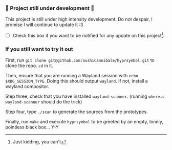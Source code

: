### 🚧 Project still under development 🚧
This project is still under high intensity development.
Do not despair, I promise I will continue to update it :3

- [ ] Check this box if you want to be notified for any update on this project[^1].

[^1]: Just kidding, you can't


### If you still want to try it out
First, run `git clone git@github.com:SushiCannibale/hyprsymbol.git` to clone the repo.
`cd` in it.

Then, ensure that you are running a Wayland session with `echo $XDG_SESSION_TYPE`. 
Doing this should output `wayland`. If not, install a wayland compositor.

Step three, check that you have installed `wayland-scanner`.
(running `whereis wayland-scanner` should do the trick)

Step four, type `./scan` to generate the sources from the prototypes.

Finally, run `make` and execute `hyprsymbol` to be greeted by an empty,
lonely, pointless black box... Y-Y
